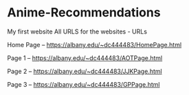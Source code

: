 # Anime-Recommendations
My first website
All URLS for the websites - 
URLs 

Home Page – https://albany.edu/~dc444483/HomePage.html

Page 1 – https://albany.edu/~dc444483/AOTPage.html

Page 2 – https://albany.edu/~dc444483/JJKPage.html

Page 3 – https://albany.edu/~dc444483/GPPage.html

